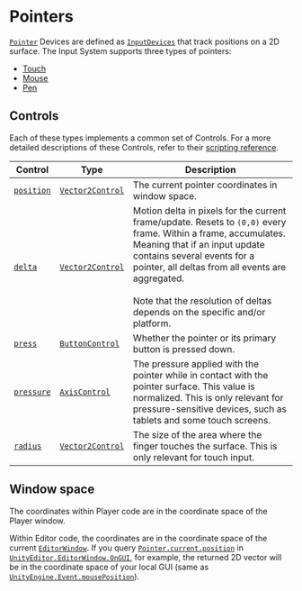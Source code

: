 # Pointers

[`Pointer`](../api/UnityEngine.InputSystem.Pointer.html) Devices are defined as [`InputDevices`](../api/UnityEngine.InputSystem.InputDevice.html) that track positions on a 2D surface. The Input System supports three types of pointers:

* [Touch](Touch.md)
* [Mouse](Mouse.md)
* [Pen](Pen.md)


## Controls

Each of these types implements a common set of Controls. For a more detailed descriptions of these Controls, refer to their [scripting reference](../api/UnityEngine.InputSystem.Pointer.html).

|Control|Type|Description|
|-------|----|-----------|
|[`position`](../api/UnityEngine.InputSystem.Pointer.html#UnityEngine_InputSystem_Pointer_position)|[`Vector2Control`](../api/UnityEngine.InputSystem.Controls.Vector2Control.html)|The current pointer coordinates in window space.|
|[`delta`](../api/UnityEngine.InputSystem.Pointer.html#UnityEngine_InputSystem_Pointer_delta)|[`Vector2Control`](../api/UnityEngine.InputSystem.Controls.Vector2Control.html)|Motion delta in pixels for the current frame/update. Resets to `(0,0)` every frame. Within a frame, accumulates. Meaning that if an input update contains several events for a pointer, all deltas from all events are aggregated.<br><br>Note that the resolution of deltas depends on the specific and/or platform.|
|[`press`](../api/UnityEngine.InputSystem.Pointer.html#UnityEngine_InputSystem_Pointer_press)|[`ButtonControl`](../api/UnityEngine.InputSystem.Controls.ButtonControl.html)|Whether the pointer or its primary button is pressed down.|
|[`pressure`](../api/UnityEngine.InputSystem.Pointer.html#UnityEngine_InputSystem_Pointer_pressure)|[`AxisControl`](../api/UnityEngine.InputSystem.Controls.AxisControl.html)| The pressure applied with the pointer while in contact with the pointer surface. This value is normalized. This is only relevant for pressure-sensitive devices, such as tablets and some touch screens.|
|[`radius`](../api/UnityEngine.InputSystem.Pointer.html#UnityEngine_InputSystem_Pointer_radius)|[`Vector2Control`](../api/UnityEngine.InputSystem.Controls.Vector2Control.html)|The size of the area where the finger touches the surface. This is only relevant for touch input.|

## Window space

The coordinates within Player code are in the coordinate space of the Player window.

Within Editor code, the coordinates are in the coordinate space of the current [`EditorWindow`](https://docs.unity3d.com/ScriptReference/EditorWindow.html). If you query [`Pointer.current.position`](../api/UnityEngine.InputSystem.Pointer.html#UnityEngine_InputSystem_Pointer_position) in [`UnityEditor.EditorWindow.OnGUI`](https://docs.unity3d.com/ScriptReference/EditorWindow.OnGUI.html), for example, the returned 2D vector will be in the coordinate space of your local GUI (same as [`UnityEngine.Event.mousePosition`](https://docs.unity3d.com/ScriptReference/Event-mousePosition.html)).
